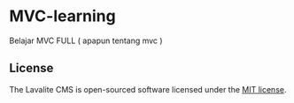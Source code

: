 # MVC-learning

Belajar MVC FULL ( apapun tentang mvc )


## License

The Lavalite CMS is open-sourced software licensed under the [MIT license](http://opensource.org/licenses/MIT).
